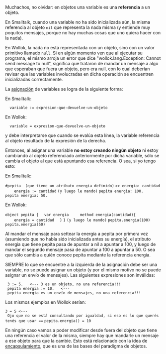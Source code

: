 Muchachos, no olvidar: en objetos una variable es una **referencia** a un objeto.

En Smalltalk, cuando una variable no ha sido inicializada aún, la misma referencia al objeto `nil` que representa la nada misma (y entiende muy poquitos mensajes, porque no hay muchas cosas que uno quiera hacer con la nada).

En Wollok, la nada no está representada con un objeto, sino con un valor primitivo llamado `null`. Si en algún momento ven que al ejecutar su programa, el mismo arroja un error que dice "wollok.lang.Exception: Cannot send message <nombre del mensaje> to null", significa que trataron de mandar un mensaje a algo que esperaban que fuera un objeto, pero era null, con lo cual deberían revisar que las variables involucradas en dicha operación se encuentren inicializadas correctamente.

La [asignación](transparencia-referencial--efecto-de-lado-y-asignacion-destructiva.html) de variables se logra de la siguiente forma:

En Smalltalk:

`  variable := expresion-que-devuelve-un-objeto`

En Wollok:

`  variable = expresion-que-devuelve-un-objeto`

y debe interpretarse que cuando se evalúa esta línea, la variable referencia al objeto resultado de la expresión de la derecha.

Entonces, al asignar una variable **no estoy creando ningún objeto** ni estoy cambiando al objeto referenciado anteriormente por dicha variable, sólo se cambia el objeto al que está apuntando esa referencia. O sea, si yo tengo esto:

En Smalltalk:

`#pepita  (que tiene un atributo energia definido)`
`>> energia: cantidad`
`    energia := cantidad`
`(y luego le mando)`
`pepita energia: 100.`
`pepita energia: 50.`

En Wollok:

`object pepita {`
`  var energia`
`  `
`  method energia(cantidad){`
`    energia = cantidad`
`  }`
`}`
`(y luego le mando)`
`pepita.energia(100)`
`pepita.energia(50)`

Al mandar el mensaje para settear la energía a pepita por primera vez (asumiendo que no había sido inicializada antes su energía), el atributo energia que tiene pepita pasa de apuntar a nil a apuntar a 100, y luego de mandar el segundo mensaje pasa de apuntar a 100 a apuntar a 50. O sea que sólo cambia a quién conoce pepita mediante la referencia energia.

SIEMPRE lo que se encuentre a la izquierda de la asignación debe ser una variable, no se puede asignar un objeto (y por el mismo motivo no se puede asignar un envío de mensajes). Las siguientes expresiones son inválidas:

` 3 := 5.   <--- 3 es un objeto, no una referencia!!!`
` pepita energia := 10.   <--- pepita energia es un envío de mensajes, no una referencia!!!`

Los mismos ejemplos en Wollok serían:

`3 = 5 <--- Ojo que no se está consultando por igualdad, si eso es lo que querés tenés que usar ==`
`pepita.energia() = 10`

En ningún caso vamos a poder modificar desde fuera del objeto que tiene una referencia el valor de la misma, siempre hay que mandarle un mensaje a ese objeto para que la cambie. Esto está relacionado con la idea de [encapsulamiento](encapsulamiento.html), que es una de las bases del paradigma de objetos.
